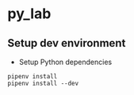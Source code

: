 # py_lab

## Setup dev environment
* Setup Python dependencies
```
pipenv install
pipenv install --dev
```
